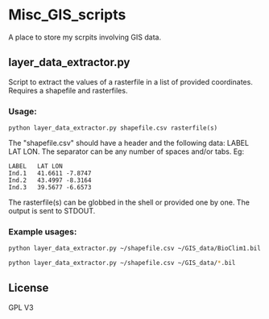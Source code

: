 # Misc_GIS_scripts
A place to store my scrpits involving GIS data.

## layer_data_extractor.py

Script to extract the values of a rasterfile in a list of provided coordinates.
Requires a shapefile and rasterfiles.

### Usage:

```
python layer_data_extractor.py shapefile.csv rasterfile(s)
```

The "shapefile.csv" should have a header and the following data: LABEL LAT LON.
The separator can be any number of spaces and/or tabs.
Eg:

```
LABEL   LAT LON
Ind.1   41.6611 -7.8747
Ind.2   43.4997 -8.3164
Ind.3   39.5677 -6.6573
```


The rasterfile(s) can be globbed in the shell or provided one by one.
The output is sent to STDOUT.

### Example usages:

```bash
python layer_data_extractor.py ~/shapefile.csv ~/GIS_data/BioClim1.bil ~/GIS_data/BioClim2.bil

python layer_data_extractor.py ~/shapefile.csv ~/GIS_data/*.bil
```

## License

GPL V3
